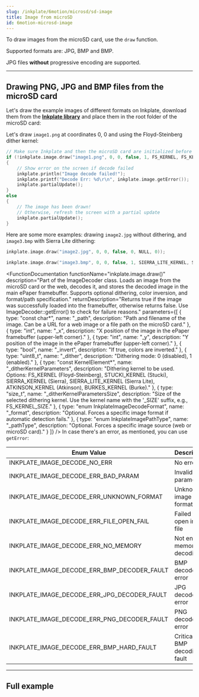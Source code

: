 ```yaml
---
slug: /inkplate/6motion/microsd/sd-image
title: Image from microSD
id: 6motion-microsd-image
---
```



To draw images from the microSD card, use the `draw` function. 

<InfoBox>Supported formats are: JPG, BMP and BMP.</InfoBox>

<WarningBox>JPG files **without** progressive encoding are supported.</WarningBox>

---

## Drawing PNG, JPG and BMP files from the microSD card

Let's draw the example images of different formats on Inkplate, download them from the [**Inkplate library**](https://github.com/SolderedElectronics/Inkplate_Motion_Arduino_Library/tree/main/examples/Inkplate6Motion/Advanced/SD/Inkplate_6_Motion_Images_From_SD) and place them in the root folder of the microSD card:
<CenteredImage src="/img/inkplate_6_motion/6motion_images_on_sd.png" alt="Images on the microSD card" caption="Images on the microSD card" width="500px" />

Let's draw `image1.png` at coordinates 0, 0 and using the Floyd-Steinberg dither kernel:

```cpp
// Make sure Inkplate and then the microSD card are initialized before this
if (!inkplate.image.draw("image1.png", 0, 0, false, 1, FS_KERNEL, FS_KERNEL_SIZE))
{
    // Show error on the screen if decode failed
    inkplate.println("Image decode failed!");
    inkplate.printf("Decode Err: %d\r\n", inkplate.image.getError());
    inkplate.partialUpdate();
}
else
{
    // The image has been drawn!
    // Otherwise, refresh the screen with a partial update
    inkplate.partialUpdate();
}
```

Here are some more examples: drawing `image2.jpg` without dithering, and `image3.bmp` with Sierra Lite dithering:

```cpp
inkplate.image.draw("image2.jpg", 0, 0, false, 0, NULL, 0));
```

```cpp
inkplate.image.draw("image3.bmp", 0, 0, false, 1, SIERRA_LITE_KERNEL, SIERRA_LITE_KERNEL_SIZE);
```

<FunctionDocumentation
  functionName="inkplate.image.draw()"
  description="Part of the ImageDecoder class. Loads an image from the microSD card or the web, decodes it, and stores the decoded image in the main ePaper framebuffer. Supports optional dithering, color inversion, and format/path specification."
  returnDescription="Returns true if the image was successfully loaded into the framebuffer, otherwise returns false. Use ImageDecoder::getError() to check for failure reasons."
  parameters={[
    { type: "const char*", name: "_path", description: "Path and filename of the image. Can be a URL for a web image or a file path on the microSD card." },
    { type: "int", name: "_x", description: "X position of the image in the ePaper framebuffer (upper-left corner)." },
    { type: "int", name: "_y", description: "Y position of the image in the ePaper framebuffer (upper-left corner)." },
    { type: "bool", name: "_invert", description: "If true, colors are inverted." },
    { type: "uint8_t", name: "_dither", description: "Dithering mode: 0 (disabled), 1 (enabled)." },
    { type: "const KernelElement*", name: "_ditherKernelParameters", description: "Dithering kernel to be used. Options: FS_KERNEL (Floyd-Steinberg), STUCKI_KERNEL (Stucki), SIERRA_KERNEL (Sierra), SIERRA_LITE_KERNEL (Sierra Lite), ATKINSON_KERNEL (Atkinson), BURKES_KERNEL (Burke)." },
    { type: "size_t", name: "_ditherKernelParametersSize", description: "Size of the selected dithering kernel. Use the kernel name with the '_SIZE' suffix, e.g., FS_KERNEL_SIZE." },
    { type: "enum InkplateImageDecodeFormat", name: "_format", description: "Optional. Forces a specific image format if automatic detection fails." },
    { type: "enum InkplateImagePathType", name: "_pathType", description: "Optional. Forces a specific image source (web or microSD card)." }
  ]}
/>
In case there's an error, as mentioned, you can use `getError`:
<FunctionDocumentation
  functionName="inkplate.image.getError()"
  description="Retrieves the last error encountered while decoding an image using ImageDecoder::draw(). If no error occurred, it returns INKPLATE_IMAGE_DECODE_NO_ERR. Errors are cleared before each new decoding process."
  returnDescription="Returns an InkplateImageDecodeErrors enum value representing the last encountered error."
/>

| Enum Value                                 | Description                                  |
|--------------------------------------------|----------------------------------------------|
| INKPLATE_IMAGE_DECODE_NO_ERR               | No error                                    |
| INKPLATE_IMAGE_DECODE_ERR_BAD_PARAM        | Invalid parameter                           |
| INKPLATE_IMAGE_DECODE_ERR_UNKNOWN_FORMAT   | Unknown image format                        |
| INKPLATE_IMAGE_DECODE_ERR_FILE_OPEN_FAIL   | Failed to open image file                   |
| INKPLATE_IMAGE_DECODE_ERR_NO_MEMORY        | Not enough memory for decoding              |
| INKPLATE_IMAGE_DECODE_ERR_BMP_DECODER_FAULT| BMP decoder error                           |
| INKPLATE_IMAGE_DECODE_ERR_JPG_DECODER_FAULT| JPG decoder error                           |
| INKPLATE_IMAGE_DECODE_ERR_PNG_DECODER_FAULT| PNG decoder error                           |
| INKPLATE_IMAGE_DECODE_ERR_BMP_HARD_FAULT   | Critical BMP decoding fault                 |

---

## Full example

<QuickLink 
  title="Inkplate_6_Motion_Images_From_SD.ino" 
  description="Full example of opening and displaying images from the SD card."
  url="https://github.com/SolderedElectronics/Inkplate_Motion_Arduino_Library/blob/main/examples/Inkplate6Motion/Advanced/SD/Inkplate_6_Motion_Images_From_SD/Inkplate_6_Motion_Images_From_SD.ino" 
/>